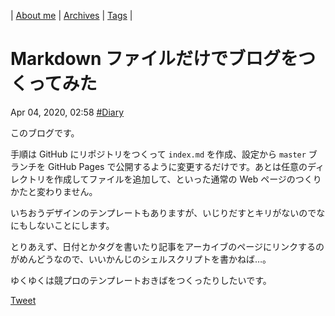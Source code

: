 | [About me](https://franknyro.github.io/blog/) | [Archives](https://franknyro.github.io/blog/archives) | [Tags](https://franknyro.github.io/blog/tags) | 

# Markdown ファイルだけでブログをつくってみた
Apr 04, 2020, 02:58 [#Diary](https://franknyro.github.io/blog/tags/diary)

このブログです。

手順は GitHub にリポジトリをつくって `index.md` を作成、設定から `master` ブランチを GitHub Pages で公開するように変更するだけです。あとは任意のディレクトリを作成してファイルを追加して、といった通常の Web ページのつくりかたと変わりません。

いちおうデザインのテンプレートもありますが、いじりだすとキリがないのでなにもしないことにします。

とりあえず、日付とかタグを書いたり記事をアーカイブのページにリンクするのがめんどうなので、いいかんじのシェルスクリプトを書かねば…。

ゆくゆくは競プロのテンプレートおきばをつくったりしたいです。

<a href="https://twitter.com/share?ref_src=twsrc%5Etfw" class="twitter-share-button" data-text="Markdown ファイルだけでブログをつくってみた |" data-url="https://franknyro.github.io/blog/archives/202004040258/">Tweet</a><script async src="https://platform.twitter.com/widgets.js" charset="utf-8"></script>